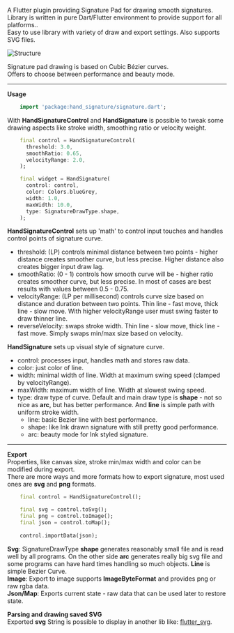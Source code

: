 A Flutter plugin providing Signature Pad for drawing smooth signatures. Library is written in pure Dart/Flutter environment to provide support for all platforms..\
Easy to use library with variety of draw and export settings. Also supports SVG files.

![Structure](https://raw.githubusercontent.com/RomanBase/hand_signature/master/doc/signature.png)

Signature pad drawing is based on Cubic Bézier curves.\
Offers to choose between performance and beauty mode.

---

**Usage**
```dart
    import 'package:hand_signature/signature.dart';
```

With **HandSignatureControl** and **HandSignature** is possible to tweak some drawing aspects like stroke width, smoothing ratio or velocity weight.
```dart
    final control = HandSignatureControl(
      threshold: 3.0,
      smoothRatio: 0.65,
      velocityRange: 2.0,
    );

    final widget = HandSignature(
      control: control,
      color: Colors.blueGrey,
      width: 1.0,
      maxWidth: 10.0,
      type: SignatureDrawType.shape,
    );
```

**HandSignatureControl** sets up 'math' to control input touches and handles control points of signature curve.
- threshold: (LP) controls minimal distance between two points - higher distance creates smoother curve, but less precise. Higher distance also creates bigger input draw lag.
- smoothRatio: (0 - 1) controls how smooth curve will be - higher ratio creates smoother curve, but less precise. In most of cases are best results with values between 0.5 - 0.75.
- velocityRange: (LP per millisecond) controls curve size based on distance and duration between two points. Thin line - fast move, thick line - slow move. With higher velocityRange user must swing faster to draw thinner line.
- reverseVelocity: swaps stroke width. Thin line - slow move, thick line - fast move. Simply swaps min/max size based on velocity. 

**HandSignature** sets up visual style of signature curve.
- control: processes input, handles math and stores raw data.
- color: just color of line.
- width: minimal width of line. Width at maximum swing speed (clamped by velocityRange).
- maxWidth: maximum width of line. Width at slowest swing speed.
- type: draw type of curve. Default and main draw type is **shape** - not so nice as **arc**, but has better performance. And **line** is simple path with uniform stroke width. 
  - line: basic Bezier line with best performance.
  - shape: like Ink drawn signature with still pretty good performance.
  - arc: beauty mode for Ink styled signature.
---

**Export**\
Properties, like canvas size, stroke min/max width and color can be modified during export.\
There are more ways and more formats how to export signature, most used ones are **svg** and **png** formats.
```dart
    final control = HandSignatureControl();

    final svg = control.toSvg();
    final png = control.toImage();
    final json = control.toMap();
    
    control.importData(json);
```
**Svg**: SignatureDrawType **shape** generates reasonably small file and is read well by all programs. On the other side **arc** generates really big svg file and some programs can have hard times handling so much objects. **Line** is simple Bezier Curve.\
**Image**: Export to image supports **ImageByteFormat** and provides png or raw rgba data.\
**Json/Map**: Exports current state - raw data that can be used later to restore state.

**Parsing and drawing saved SVG**\
Exported **svg** String is possible to display in another lib like: [flutter_svg](https://pub.dev/packages/flutter_svg).